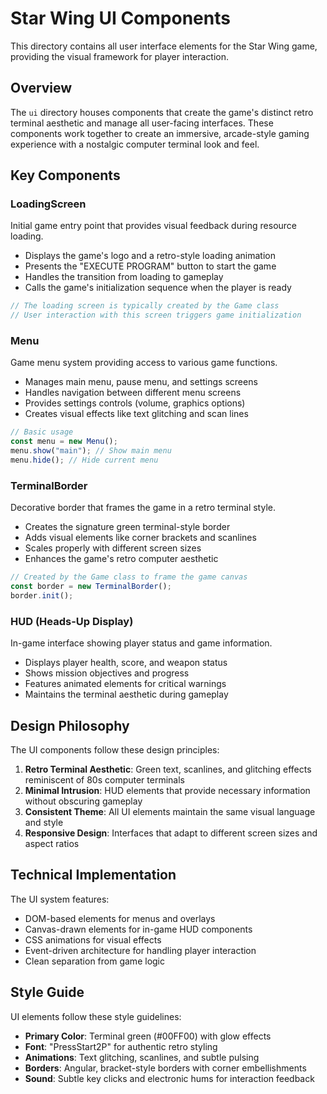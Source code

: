 # Star Wing UI Components

This directory contains all user interface elements for the Star Wing game, providing the visual framework for player interaction.

## Overview

The `ui` directory houses components that create the game's distinct retro terminal aesthetic and manage all user-facing interfaces. These components work together to create an immersive, arcade-style gaming experience with a nostalgic computer terminal look and feel.

## Key Components

### LoadingScreen

Initial game entry point that provides visual feedback during resource loading.

- Displays the game's logo and a retro-style loading animation
- Presents the "EXECUTE PROGRAM" button to start the game
- Handles the transition from loading to gameplay
- Calls the game's initialization sequence when the player is ready

```typescript
// The loading screen is typically created by the Game class
// User interaction with this screen triggers game initialization
```

### Menu

Game menu system providing access to various game functions.

- Manages main menu, pause menu, and settings screens
- Handles navigation between different menu screens
- Provides settings controls (volume, graphics options)
- Creates visual effects like text glitching and scan lines

```typescript
// Basic usage
const menu = new Menu();
menu.show("main"); // Show main menu
menu.hide(); // Hide current menu
```

### TerminalBorder

Decorative border that frames the game in a retro terminal style.

- Creates the signature green terminal-style border
- Adds visual elements like corner brackets and scanlines
- Scales properly with different screen sizes
- Enhances the game's retro computer aesthetic

```typescript
// Created by the Game class to frame the game canvas
const border = new TerminalBorder();
border.init();
```

### HUD (Heads-Up Display)

In-game interface showing player status and game information.

- Displays player health, score, and weapon status
- Shows mission objectives and progress
- Features animated elements for critical warnings
- Maintains the terminal aesthetic during gameplay

## Design Philosophy

The UI components follow these design principles:

1. **Retro Terminal Aesthetic**: Green text, scanlines, and glitching effects reminiscent of 80s computer terminals
2. **Minimal Intrusion**: HUD elements that provide necessary information without obscuring gameplay
3. **Consistent Theme**: All UI elements maintain the same visual language and style
4. **Responsive Design**: Interfaces that adapt to different screen sizes and aspect ratios

## Technical Implementation

The UI system features:

- DOM-based elements for menus and overlays
- Canvas-drawn elements for in-game HUD components
- CSS animations for visual effects
- Event-driven architecture for handling player interaction
- Clean separation from game logic

## Style Guide

UI elements follow these style guidelines:

- **Primary Color**: Terminal green (#00FF00) with glow effects
- **Font**: "PressStart2P" for authentic retro styling
- **Animations**: Text glitching, scanlines, and subtle pulsing
- **Borders**: Angular, bracket-style borders with corner embellishments
- **Sound**: Subtle key clicks and electronic hums for interaction feedback
